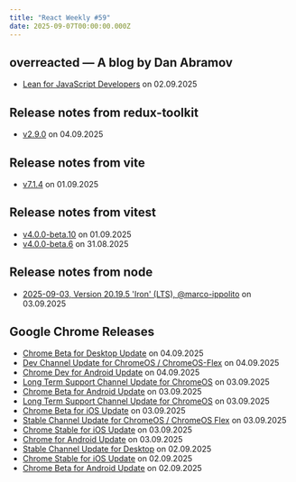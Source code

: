 ```yaml
---
title: "React Weekly #59"
date: 2025-09-07T00:00:00.000Z
---
```


## overreacted — A blog by Dan Abramov

- [Lean for JavaScript Developers](https://overreacted.io/lean-for-javascript-developers/) on 02.09.2025

## Release notes from redux-toolkit

- [v2.9.0](https://github.com/reduxjs/redux-toolkit/releases/tag/v2.9.0) on 04.09.2025

## Release notes from vite

- [v7.1.4](https://github.com/vitejs/vite/releases/tag/v7.1.4) on 01.09.2025

## Release notes from vitest

- [v4.0.0-beta.10](https://github.com/vitest-dev/vitest/releases/tag/v4.0.0-beta.10) on 01.09.2025
- [v4.0.0-beta.6](https://github.com/vitest-dev/vitest/releases/tag/v4.0.0-beta.6) on 31.08.2025

## Release notes from node

- [2025-09-03, Version 20.19.5 'Iron' (LTS), @marco-ippolito](https://github.com/nodejs/node/releases/tag/v20.19.5) on 03.09.2025

## Google Chrome Releases

- [Chrome Beta for Desktop Update](http://chromereleases.googleblog.com/2025/09/chrome-beta-for-desktop-update.html) on 04.09.2025
- [Dev Channel Update for ChromeOS / ChromeOS-Flex](http://chromereleases.googleblog.com/2025/09/dev-channel-update-for-chromeos.html) on 04.09.2025
- [Chrome Dev for Android Update](http://chromereleases.googleblog.com/2025/09/chrome-dev-for-android-update.html) on 04.09.2025
- [Long Term Support Channel Update for ChromeOS](http://chromereleases.googleblog.com/2025/09/long-term-support-channel-update-for_3.html) on 03.09.2025
- [Chrome Beta for Android Update](http://chromereleases.googleblog.com/2025/09/chrome-beta-for-android-update_3.html) on 03.09.2025
- [Long Term Support Channel Update for ChromeOS](http://chromereleases.googleblog.com/2025/09/long-term-support-channel-update-for.html) on 03.09.2025
- [Chrome Beta for iOS Update](http://chromereleases.googleblog.com/2025/09/chrome-beta-for-ios-update.html) on 03.09.2025
- [Stable Channel Update for ChromeOS / ChromeOS Flex](http://chromereleases.googleblog.com/2025/09/stable-channel-update-for-chromeos.html) on 03.09.2025
- [Chrome Stable for iOS Update](http://chromereleases.googleblog.com/2025/09/chrome-stable-for-ios-update_3.html) on 03.09.2025
- [Chrome for Android Update](http://chromereleases.googleblog.com/2025/09/chrome-for-android-update.html) on 03.09.2025
- [Stable Channel Update for Desktop](http://chromereleases.googleblog.com/2025/09/stable-channel-update-for-desktop.html) on 02.09.2025
- [Chrome Stable for iOS Update](http://chromereleases.googleblog.com/2025/09/chrome-stable-for-ios-update.html) on 02.09.2025
- [Chrome Beta for Android Update](http://chromereleases.googleblog.com/2025/09/chrome-beta-for-android-update.html) on 02.09.2025
